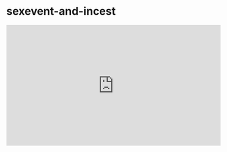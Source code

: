 # sexevent-and-incest

<iframe width="560" height="315" src="https://www.youtube.com/embed/KuMA0C1HCdI?si=1cyzR4AUsiTDROgL" title="YouTube video player" frameborder="0" allow="accelerometer; autoplay; clipboard-write; encrypted-media; gyroscope; picture-in-picture; web-share" referrerpolicy="strict-origin-when-cross-origin" allowfullscreen></iframe>
